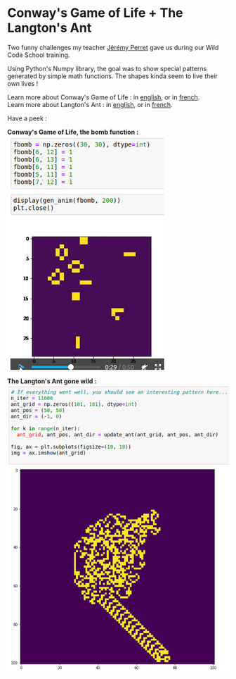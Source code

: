 # Conway's Game of Life + The Langton's Ant

Two funny challenges my teacher [Jérémy Perret](https://github.com/jrmyp) gave us during our Wild Code School training.

Using Python's Numpy library, the goal was to show special patterns generated by simple math functions. The shapes kinda seem to live their own lives !

Learn more about Conway's Game of Life : in [english](https://www.youtube.com/watch?v=ouipbDkwHWA), or in [french](https://www.youtube.com/watch?v=S-W0NX97DB0).\
Learn more about Langton's Ant : in [english](https://www.youtube.com/watch?v=NWBToaXK5T0), or in [french](https://www.youtube.com/watch?v=qZRYGxF6D3w).

Have a peek :

**Conway's Game of Life, the bomb function :**\
!["Game of Life, the Bomb"](./gifs/game_of_life_bomb.gif "Game of Life, the Bomb")


**The Langton's Ant gone wild :**\
!["Langton's Ant"](./gifs/crazy_langton_ant.png "Langton's Ant")
